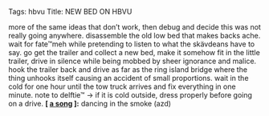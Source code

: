 Tags: hbvu
Title: NEW BED ON HBVU
  
more of the same ideas that don’t work, then debug and decide this was not really going anywhere. disassemble the old low bed that makes backs ache. wait for fate™meh while pretending to listen to what the skävdeans have to say. go get the trailer and collect a new bed, make it somehow fit in the little trailer, drive in silence while being mobbed by sheer ignorance and malice. hook the trailer back and drive as far as the ring island bridge where the thing unhooks itself causing an accident of small proportions. wait in the cold for one hour until the tow truck arrives and fix everything in one minute. note to delftie™ -> if it is cold outside, dress properly before going on a drive.
**[ [a song](https://actress.bandcamp.com/track/dancing-in-the-smoke) ]:** dancing in the smoke (azd)